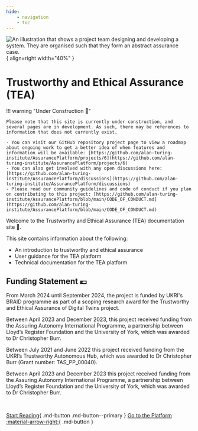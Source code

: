 ```yaml
---
hide:
    - navigation
    - toc
---
```


![An illustration that shows a project team designing and developing a system. They are organised such that they form an abstract assurance case.](assets/images/building-an-assurance-case.png){ align=right width="40%" }

# Trustworthy and Ethical Assurance (TEA)

!!! warning "Under Construction 🚧"

    Please note that this site is currently under construction, and several pages are in development. As such, there may be references to information that does not currently exist.

    - You can visit our GitHub repository project page to view a roadmap about ongoing work to get a better idea of when features and information will be available: [https://github.com/alan-turing-institute/AssurancePlatform/projects/6](https://github.com/alan-turing-institute/AssurancePlatform/projects/6)
    - You can also get involved with any open discussions here: [https://github.com/alan-turing-institute/AssurancePlatform/discussions](https://github.com/alan-turing-institute/AssurancePlatform/discussions)
    - Please read our community guidelines and code of conduct if you plan on contributing to this project: [https://github.com/alan-turing-institute/AssurancePlatform/blob/main/CODE_OF_CONDUCT.md](https://github.com/alan-turing-institute/AssurancePlatform/blob/main/CODE_OF_CONDUCT.md)

Welcome to the Trustworthy and Ethical Assurance (TEA) documentation site 👋.

This site contains information about the following:

-   An introduction to trustworthy and ethical assurance
-   User guidance for the TEA platform
-   Technical documentation for the TEA platform

## Funding Statement 💶

From March 2024 until September 2024, the project is funded by UKRI's BRAID programme as part of a scoping research award for the Trustworthy and Ethical Assurance of Digital Twins project.

Between April 2023 and December 2023, this project received funding from the Assuring Autonomy International Programme, a partnership between Lloyd’s Register Foundation and the University of York, which was awarded to Dr Christopher Burr.

Between July 2021 and June 2022 this project received funding from the UKRI’s Trustworthy Autonomous Hub, which was awarded to Dr Christopher Burr (Grant number: TAS_PP_00040).

Between April 2023 and December 2023 this project received funding from the Assuring Autonomy International Programme, a partnership between Lloyd’s Register Foundation and the University of York, which was awarded to Dr Christopher Burr.

<br />

[Start Reading](about.md){ .md-button .md-button--primary }
[Go to the Platform :material-arrow-right:](https://assuranceplatform.azurewebsites.net/){ .md-button }
